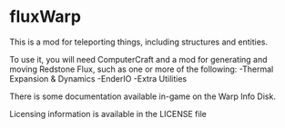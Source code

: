 fluxWarp
===========

This is a mod for teleporting things, including structures and entities.

To use it, you will need ComputerCraft and a mod for generating and moving Redstone Flux, such as one or more of the following:
    -Thermal Expansion & Dynamics
    -EnderIO
    -Extra Utilities

There is some documentation available in-game on the Warp Info Disk.


Licensing information is available in the LICENSE file